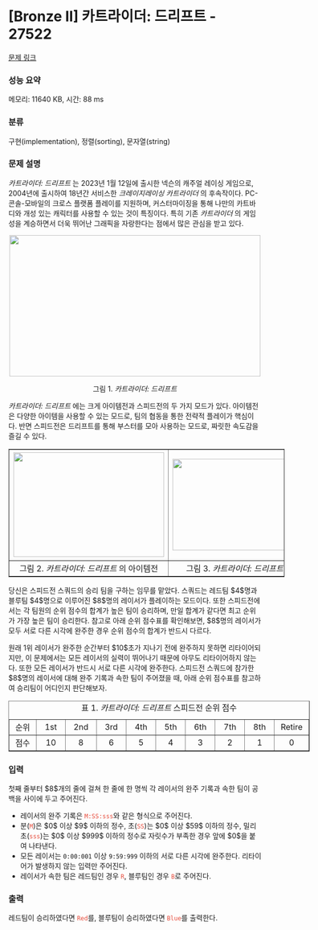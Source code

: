 # [Bronze II] 카트라이더: 드리프트 - 27522 

[문제 링크](https://www.acmicpc.net/problem/27522) 

### 성능 요약

메모리: 11640 KB, 시간: 88 ms

### 분류

구현(implementation), 정렬(sorting), 문자열(string)

### 문제 설명

<p><em>카트라이더: 드리프트 </em>는 2023년 1월 12일에 출시한 넥슨의 캐주얼 레이싱 게임으로, 2004년에 출시하여 18년간 서비스한 <em>크레이지레이싱 카트라이더 </em>의 후속작이다. PC-콘솔-모바일의 크로스 플랫폼 플레이를 지원하며, 커스터마이징을 통해 나만의 카트바디와 개성 있는 캐릭터를 사용할 수 있는 것이 특징이다. 특히 기존 <em>카트라이더 </em>의 게임성을 계승하면서 더욱 뛰어난 그래픽을 자랑한다는 점에서 많은 관심을 받고 있다.</p>

<p style="text-align: center;"><img alt="" src="" style="height: 281px; width: 500px;"></p>

<p style="text-align: center;">그림 1. <em>카트라이더: 드리프트</em></p>

<p><em>카트라이더: 드리프트 </em>에는 크게 아이템전과 스피드전의 두 가지 모드가 있다. 아이템전은 다양한 아이템을 사용할 수 있는 모드로, 팀의 협동을 통한 전략적 플레이가 핵심이다. 반면 스피드전은 드리프트를 통해 부스터를 모아 사용하는 모드로, 짜릿한 속도감을 즐길 수 있다.</p>

<table align="center" border="1" cellpadding="1" cellspacing="1" class="table table-bordered" style="width: 550px;">
	<tbody>
		<tr>
			<td style="text-align: center; vertical-align: middle; width: 275px;"><img alt="" src="" style="height: 208px; width: 300px;"></td>
			<td style="text-align: center; vertical-align: middle; width: 275px;">
			<p><img alt="" src="" style="height: 182px; width: 330px;"></p>
			</td>
		</tr>
		<tr>
			<td style="text-align: center; vertical-align: middle; width: 275px;">그림 2. <em>카트라이더: 드리프트 </em>의 아이템전</td>
			<td style="text-align: center; vertical-align: middle; width: 275px;">그림 3. <em>카트라이더: 드리프트 </em>의 스피드전</td>
		</tr>
	</tbody>
</table>

<p>당신은 스피드전 스쿼드의 승리 팀을 구하는 임무를 맡았다. 스쿼드는 레드팀 $4$명과 블루팀 $4$명으로 이루어진 $8$명의 레이서가 플레이하는 모드이다. 또한 스피드전에서는 각 팀원의 순위 점수의 합계가 높은 팀이 승리하며, 만일 합계가 같다면 최고 순위가 가장 높은 팀이 승리한다. 참고로 아래 순위 점수표를 확인해보면, $8$명의 레이서가 모두 서로 다른 시각에 완주한 경우 순위 점수의 합계가 반드시 다르다.</p>

<p>원래 1위 레이서가 완주한 순간부터 $10$초가 지나기 전에 완주하지 못하면 리타이어되지만, 이 문제에서는 모든 레이서의 실력이 뛰어나기 때문에 아무도 리타이어하지 않는다. 또한 모든 레이서가 반드시 서로 다른 시각에 완주한다. 스피드전 스쿼드에 참가한 $8$명의 레이서에 대해 완주 기록과 속한 팀이 주어졌을 때, 아래 순위 점수표를 참고하여 승리팀이 어디인지 판단해보자.</p>

<table align="center" border="1" cellpadding="1" cellspacing="1" class="table table-bordered" style="width: 600px;" summary="카트라이더: 드리프트 순위 점수 표">
	<caption>표 1. <em>카트라이더: 드리프트</em> 스피드전 순위 점수</caption>
	<tbody>
		<tr>
			<td style="text-align: center; vertical-align: middle; width: 60px;">순위</td>
			<td style="text-align: center; vertical-align: middle; width: 60px;">1st</td>
			<td style="text-align: center; vertical-align: middle; width: 60px;">2nd</td>
			<td style="text-align: center; vertical-align: middle; width: 60px;">3rd</td>
			<td style="text-align: center; vertical-align: middle; width: 60px;">4th</td>
			<td style="text-align: center; vertical-align: middle; width: 60px;">5th</td>
			<td style="text-align: center; vertical-align: middle; width: 60px;">6th</td>
			<td style="text-align: center; vertical-align: middle; width: 60px;">7th</td>
			<td style="text-align: center; vertical-align: middle; width: 60px;">8th</td>
			<td style="text-align: center; vertical-align: middle; width: 60px;">Retire</td>
		</tr>
		<tr>
			<td style="text-align: center; vertical-align: middle; width: 60px;">점수</td>
			<td style="text-align: center; vertical-align: middle; width: 60px;">10</td>
			<td style="text-align: center; vertical-align: middle; width: 60px;">8</td>
			<td style="text-align: center; vertical-align: middle; width: 60px;">6</td>
			<td style="text-align: center; vertical-align: middle; width: 60px;">5</td>
			<td style="text-align: center; vertical-align: middle; width: 60px;">4</td>
			<td style="text-align: center; vertical-align: middle; width: 60px;">3</td>
			<td style="text-align: center; vertical-align: middle; width: 60px;">2</td>
			<td style="text-align: center; vertical-align: middle; width: 60px;">1</td>
			<td style="text-align: center; vertical-align: middle; width: 60px;">0</td>
		</tr>
	</tbody>
</table>

### 입력 

 <p>첫째 줄부터 $8$개의 줄에 걸쳐 한 줄에 한 명씩 각 레이서의 완주 기록과 속한 팀이 공백을 사이에 두고 주어진다.</p>

<ul>
	<li>레이서의 완주 기록은 <span data-darkreader-inline-color="" style="color: rgb(231, 76, 60); --darkreader-inline-color:#e95849;"><code>M:SS:sss</code></span>와 같은 형식으로 주어진다.</li>
	<li>분(<span data-darkreader-inline-color="" style="color: rgb(231, 76, 60); --darkreader-inline-color:#e95849;"><code>M</code></span>)은 $0$ 이상 $9$ 이하의 정수, 초(<span data-darkreader-inline-color="" style="color: rgb(231, 76, 60); --darkreader-inline-color:#e95849;"><code>SS</code></span>)는 $0$ 이상 $59$ 이하의 정수, 밀리초(<span data-darkreader-inline-color="" style="color: rgb(231, 76, 60); --darkreader-inline-color:#e95849;"><code>sss</code></span>)는 $0$ 이상 $999$ 이하의 정수로 자릿수가 부족한 경우 앞에 $0$을 붙여 나타낸다.</li>
	<li>모든 레이서는 <code>0:00:001</code> 이상 <code>9:59:999</code> 이하의 서로 다른 시각에 완주한다. 리타이어가 발생하지 않는 입력만 주어진다.</li>
	<li>레이서가 속한 팀은 레드팀인 경우 <span data-darkreader-inline-color="" style="color: rgb(231, 76, 60); --darkreader-inline-color:#e95849;"><code>R</code></span>, 블루팀인 경우 <span data-darkreader-inline-color="" style="color: rgb(231, 76, 60); --darkreader-inline-color:#e95849;"><code>B</code></span>로 주어진다.</li>
</ul>

### 출력 

 <p>레드팀이 승리하였다면 <span data-darkreader-inline-color="" style="color: rgb(231, 76, 60); --darkreader-inline-color:#e95849;"><code>Red</code></span>를, 블루팀이 승리하였다면 <span data-darkreader-inline-color="" style="color: rgb(231, 76, 60); --darkreader-inline-color:#e95849;"><code>Blue</code></span>를 출력한다.</p>

